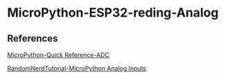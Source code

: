 # MicroPython-ESP32-reding-Analog
## References
[MicroPython-Quick Reference-ADC](https://docs.micropython.org/en/latest/esp32/quickref.html#adc-analog-to-digital-conversion)

[RandomNerdTutorial-MicroPython Analog Inputs](https://randomnerdtutorials.com/esp32-esp8266-analog-readings-micropython/)
